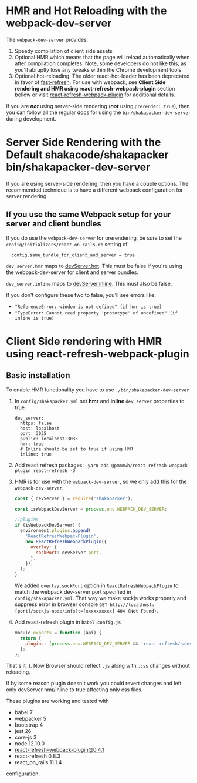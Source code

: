 # HMR and Hot Reloading with the webpack-dev-server

The `webpack-dev-server` provides:

1. Speedy compilation of client side assets
2. Optional HMR which means that the page will reload automatically when after
   compilation completes. Note, some developers do not like this, as you'll
   abruptly lose any tweaks within the Chrome development tools.
3. Optional hot-reloading. The older react-hot-loader has been deprecated in
   favor of [fast-refresh](https://reactnative.dev/docs/fast-refresh).
   For use with webpack, see **Client Side rendering and HMR using react-refresh-webpack-plugin** section bellow or visit [react-refresh-webpack-plugin](https://github.com/pmmmwh/react-refresh-webpack-plugin) for additional details.

If you are **_not_** using server-side rendering (**_not_** using `prerender: true`),
then you can follow all the regular docs for using the `bin/shakapacker-dev-server`
during development.

# Server Side Rendering with the Default shakacode/shakapacker bin/shakapacker-dev-server

If you are using server-side rendering, then you have a couple options. The
recommended technique is to have a different webpack configuration for server
rendering.

## If you use the same Webpack setup for your server and client bundles

If you do use the `webpack-dev-server` for prerendering, be sure to set the
`config/initializers/react_on_rails.rb` setting of

```
  config.same_bundle_for_client_and_server = true
```

`dev_server.hmr` maps to [devServer.hot](https://webpack.js.org/configuration/dev-server/#devserverhot).
This must be false if you're using the webpack-dev-server for client and server bundles.

`dev_server.inline` maps to [devServer.inline](https://webpack.js.org/configuration/dev-server/#devserverinline).
This must also be false.

If you don't configure these two to false, you'll see errors like:

- `"ReferenceError: window is not defined" (if hmr is true)`
- `"TypeError: Cannot read property 'prototype' of undefined" (if inline is true)`

# Client Side rendering with HMR using react-refresh-webpack-plugin

## Basic installation

To enable HMR functionality you have to use `./bin/shakapacker-dev-server`

1. In `config/shakapacker.yml` set **hmr** and **inline** `dev_server` properties to true.

   ```
   dev_server:
     https: false
     host: localhost
     port: 3035
     public: localhost:3035
     hmr: true
     # Inline should be set to true if using HMR
     inline: true
   ```

2. Add react refresh packages:
   ` yarn add @pmmmwh/react-refresh-webpack-plugin react-refresh -D`

3. HMR is for use with the `webpack-dev-server`, so we only add this for the `webpack-dev-server`.

   ```js
   const { devServer } = require('shakapacker');

   const isWebpackDevServer = process.env.WEBPACK_DEV_SERVER;

   //plugins
   if (isWebpackDevServer) {
     environment.plugins.append(
       'ReactRefreshWebpackPlugin',
       new ReactRefreshWebpackPlugin({
         overlay: {
           sockPort: devServer.port,
         },
       }),
     );
   }
   ```

   We added `overlay.sockPort` option in `ReactRefreshWebpackPlugin` to match the webpack dev-server port specified in `config/shakapacker.yml`. That way we make sockjs works properly and suppress error in browser console `GET http://localhost:[port]/sockjs-node/info?t=[xxxxxxxxxx] 404 (Not Found)`.

4. Add react-refresh plugin in `babel.config.js`

   ```js
   module.exports = function (api) {
     return {
       plugins: [process.env.WEBPACK_DEV_SERVER && 'react-refresh/babel'].filter(Boolean),
     };
   };
   ```

That's it :).
Now Browser should reflect `.js` along with `.css` changes without reloading.

If by some reason plugin doesn't work you could revert changes and left only devServer hmr/inline to true affecting only css files.

These plugins are working and tested with

- babel 7
- webpacker 5
- bootstrap 4
- jest 26
- core-js 3
- node 12.10.0
- react-refresh-webpack-plugin@0.4.1
- react-refresh 0.8.3
- react_on_rails 11.1.4

configuration.
